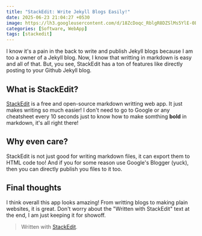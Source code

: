```yaml
---
title: "StackEdit: Write Jekyll Blogs Easily!"
date: 2025-06-23 21:04:27 +0530
image: https://lh3.googleusercontent.com/d/18ZcDoqc_RblgR8DZSlMs5YlE-0EaGHpk
categories: [Software, WebApp]
tags: [stackedit]
---
```


I know it's a pain in the back to write and publish Jekyll blogs because I am too a owner of a Jekyll blog. Now, I know that writting in markdown is easy and all of that. But, you see, StackEdit has  a ton of features like directly posting to your Github Jekyll blog.

## What is StackEdit?
[StackEdit](https://stackedit.io) is a free and open-source markdown writting web app. It just makes writing so much easier! I don't need to go to Google or any cheatsheet every 10 seconds just to know how to make somthing **bold** in markdown, it's all right there!

## Why even care?
StackEdit is not just good for writing markdown files, it can export them to HTML code too! And if you for some reason use Google's Blogger (yuck), then you can directly publish you files to it too.

## Final thoughts
I think overall this app looks amazing! From writting blogs to making plain websites, it is great. Don't worry about the "Written with StackEdit" text at the end, I am just keeping it for showoff.

> Written with [StackEdit](https://stackedit.io/).
